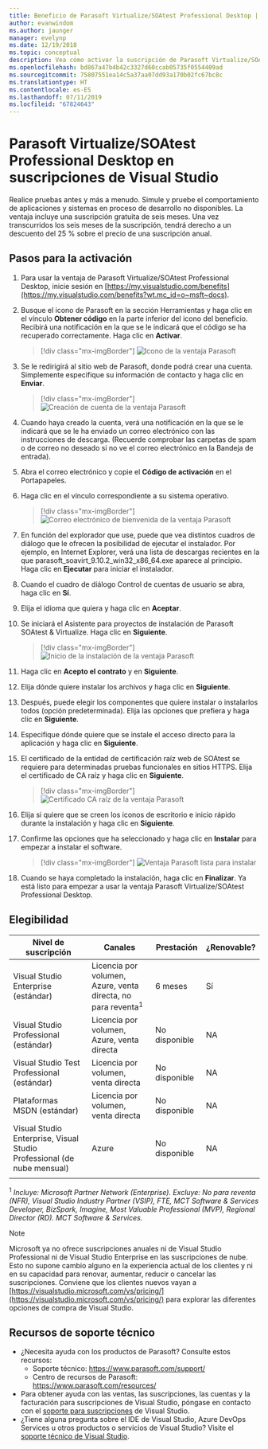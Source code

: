 ```yaml
---
title: Beneficio de Parasoft Virtualize/SOAtest Professional Desktop | Microsoft Docs
author: evanwindom
ms.author: jaunger
manager: evelynp
ms.date: 12/19/2018
ms.topic: conceptual
description: Vea cómo activar la suscripción de Parasoft Virtualize/SOA Test Professional que se incluye con la suscripción de Visual Studio.
ms.openlocfilehash: bd867a47b4b42c3327d60ccab05735f0554409ad
ms.sourcegitcommit: 75807551ea14c5a37aa07dd93a170b02fc67bc8c
ms.translationtype: HT
ms.contentlocale: es-ES
ms.lasthandoff: 07/11/2019
ms.locfileid: "67824643"
---
```

# <a name="parasoft-virtualizesoatest-professional-desktop-in-visual-studio-subscriptions"></a>Parasoft Virtualize/SOAtest Professional Desktop en suscripciones de Visual Studio

Realice pruebas antes y más a menudo.  Simule y pruebe el comportamiento de aplicaciones y sistemas en proceso de desarrollo no disponibles.  La ventaja incluye una suscripción gratuita de seis meses.  Una vez transcurridos los seis meses de la suscripción, tendrá derecho a un descuento del 25 % sobre el precio de una suscripción anual.

## <a name="activation-steps"></a>Pasos para la activación

1. Para usar la ventaja de Parasoft Virtualize/SOAtest Professional Desktop, inicie sesión en [https://my.visualstudio.com/benefits](https://my.visualstudio.com/benefits?wt.mc_id=o~msft~docs).

2. Busque el icono de Parasoft en la sección Herramientas y haga clic en el vínculo **Obtener código** en la parte inferior del icono del beneficio.   Recibirá una notificación en la que se le indicará que el código se ha recuperado correctamente.  Haga clic en **Activar**.
   > [!div class="mx-imgBorder"]
   > ![Icono de la ventaja Parasoft](_img/vs-parasoft/vs-parasoft-tile.png)

3. Se le redirigirá al sitio web de Parasoft, donde podrá crear una cuenta.  Simplemente especifique su información de contacto y haga clic en **Enviar**.
   > [!div class="mx-imgBorder"]
   > ![Creación de cuenta de la ventaja Parasoft](_img/vs-parasoft/vs-parasoft-account-cropped.png)

4. Cuando haya creado la cuenta, verá una notificación en la que se le indicará que se le ha enviado un correo electrónico con las instrucciones de descarga.  (Recuerde comprobar las carpetas de spam o de correo no deseado si no ve el correo electrónico en la Bandeja de entrada).

5. Abra el correo electrónico y copie el **Código de activación** en el Portapapeles.

6. Haga clic en el vínculo correspondiente a su sistema operativo.
   > [!div class="mx-imgBorder"]
   > ![Correo electrónico de bienvenida de la ventaja Parasoft](_img/vs-parasoft/vs-parasoft-email.png)

7. En función del explorador que use, puede que vea distintos cuadros de diálogo que le ofrecen la posibilidad de ejecutar el instalador.  Por ejemplo, en Internet Explorer, verá una lista de descargas recientes en la que parasoft_soavirt_9.10.2_win32_x86_64.exe aparece al principio. Haga clic en **Ejecutar** para iniciar el instalador.

8. Cuando el cuadro de diálogo Control de cuentas de usuario se abra, haga clic en **Sí**.

9. Elija el idioma que quiera y haga clic en **Aceptar**.

10. Se iniciará el Asistente para proyectos de instalación de Parasoft SOAtest & Virtualize.  Haga clic en **Siguiente**.
    > [!div class="mx-imgBorder"]
    > ![Inicio de la instalación de la ventaja Parasoft](_img/vs-parasoft/vs-parasoft-start-install.png)

11. Haga clic en **Acepto el contrato** y en **Siguiente**.

12. Elija dónde quiere instalar los archivos y haga clic en **Siguiente**.

13. Después, puede elegir los componentes que quiere instalar o instalarlos todos (opción predeterminada).  Elija las opciones que prefiera y haga clic en **Siguiente**.

14. Especifique dónde quiere que se instale el acceso directo para la aplicación y haga clic en **Siguiente**.

15. El certificado de la entidad de certificación raíz web de SOAtest se requiere para determinadas pruebas funcionales en sitios HTTPS.  Elija el certificado de CA raíz y haga clic en **Siguiente**.
    > [!div class="mx-imgBorder"]
    > ![Certificado CA raíz de la ventaja Parasoft](_img/vs-parasoft/vs-parasoft-install-root-ca.png)

16. Elija si quiere que se creen los iconos de escritorio e inicio rápido durante la instalación y haga clic en **Siguiente**.

17. Confirme las opciones que ha seleccionado y haga clic en **Instalar** para empezar a instalar el software.
    > [!div class="mx-imgBorder"]
    > ![Ventaja Parasoft lista para instalar](_img/vs-parasoft/vs-parasoft-ready-to-install.png)

18. Cuando se haya completado la instalación, haga clic en **Finalizar**. Ya está listo para empezar a usar la ventaja Parasoft Virtualize/SOAtest Professional Desktop.

## <a name="eligibility"></a>Elegibilidad

| Nivel de suscripción                                                 |     Canales                                            | Prestación                                                          | ¿Renovable?    |
|--------------------------------------------------------------------|---------------------------------------------------------|------------------------------------------------------------------|---------------|
| Visual Studio Enterprise (estándar)   | Licencia por volumen, Azure, venta directa, no para reventa<sup>1</sup> | 6 meses       |  Sí       |
| Visual Studio Professional (estándar) | Licencia por volumen, Azure, venta directa                                       | No disponible                                                           |NA         |
| Visual Studio Test Professional (estándar)                         | Licencia por volumen, venta directa                                              | No disponible                                                           |NA         |
| Plataformas MSDN (estándar)                                          | Licencia por volumen, venta directa                                              | No disponible                                                           |NA         |
| Visual Studio Enterprise, Visual Studio Professional (de nube mensual) | Azure                                       | No disponible                                                           |NA|
||

<sup>1</sup>  *Incluye: Microsoft Partner Network (Enterprise).  Excluye:  No para reventa (NFR), Visual Studio Industry Partner (VSIP), FTE, MCT Software & Services Developer, BizSpark, Imagine, Most Valuable Professional (MVP), Regional Director (RD).  MCT Software & Services.*

> [!NOTE]
> Microsoft ya no ofrece suscripciones anuales ni de Visual Studio Professional ni de Visual Studio Enterprise en las suscripciones de nube. Esto no supone cambio alguno en la experiencia actual de los clientes y ni en su capacidad para renovar, aumentar, reducir o cancelar las suscripciones. Conviene que los clientes nuevos vayan a [https://visualstudio.microsoft.com/vs/pricing/](https://visualstudio.microsoft.com/vs/pricing/) para explorar las diferentes opciones de compra de Visual Studio.

## <a name="support-resources"></a>Recursos de soporte técnico
- ¿Necesita ayuda con los productos de Parasoft?  Consulte estos recursos:
  - Soporte técnico: https://www.parasoft.com/support/
  - Centro de recursos de Parasoft: https://www.parasoft.com/resources/
- Para obtener ayuda con las ventas, las suscripciones, las cuentas y la facturación para suscripciones de Visual Studio, póngase en contacto con el [soporte para suscripciones](https://visualstudio.microsoft.com/subscriptions/support/) de Visual Studio.
- ¿Tiene alguna pregunta sobre el IDE de Visual Studio, Azure DevOps Services u otros productos o servicios de Visual Studio?  Visite el [soporte técnico de Visual Studio](https://visualstudio.microsoft.com/support/).
